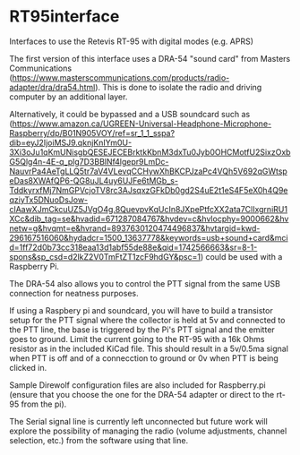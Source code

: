 # RT95interface
Interfaces to use the Retevis RT-95 with digital modes (e.g. APRS) 


The first version of this interface uses a DRA-54 "sound card" from Masters Communications (https://www.masterscommunications.com/products/radio-adapter/dra/dra54.html).
This is done to isolate the radio and driving computer by an additional layer.

Alternatively, it could be bypassed and a USB soundcard such as (https://www.amazon.ca/UGREEN-Universal-Headphone-Microphone-Raspberry/dp/B01N905VOY/ref=sr_1_1_sspa?dib=eyJ2IjoiMSJ9.qknjKnIYm0U-3Xi3oJu1qKmUNisgbQESEJECEBrktkKbnM3dxTu0Jyb0OHCMotfU2SixzOxbG5Qlg4n-4E-q_plg7D3BBlNf4lgepr9LmDc-NauvrPa4AeTgLLQ5tr7aV4VLevqCCHywXhBKCPJzaPc4VQh5V692qGWtspeDas8XWAfQP6-QG8uJL4uy6UJFe6tMGb_s-TddkyrxfMj7NmGPVcjoTV8rc3AJsqxzGFkDb0gd2S4uE2t1eS4F5eX0h4Q9eqziyTx5DNuoDsJow-clAawXJmCkcuUZ5JVgO4g.8QuevpvKqUcIn8JXpePtfcXX2ata7ClIxgrniRU1XCc&dib_tag=se&hvadid=671287084767&hvdev=c&hvlocphy=9000662&hvnetw=g&hvqmt=e&hvrand=8937630120474496837&hvtargid=kwd-296167516060&hydadcr=1500_13637778&keywords=usb+sound+card&mcid=1ff72d0b73cc318eaa13d1abf55de88e&qid=1742566663&sr=8-1-spons&sp_csd=d2lkZ2V0TmFtZT1zcF9hdGY&psc=1) could be used with a Raspberry Pi.

The DRA-54 also allows you to control the PTT signal from the same USB connection for neatness purposes.

If using a Raspbery pi and soundcard, you will have to build a transistor setup for the PTT signal where the collector is held at 5v and connected to the PTT line, the base is triggered by the Pi's PTT signal and the emitter goes to ground. Limit the current going to the RT-95 with a 16k Ohms resistor as in the included KiCad file. 
This should result in a 5v/0.5ma signal when PTT is off and of a connecction to ground or 0v when PTT is being clicked in.

Sample Direwolf configuration files are also included for Raspberry.pi (ensure that you choose the one for the DRA-54 adapter or direct to the rt-95 from the pi).

The Serial signal line is currently left unconnected but future work will explore the possibility of managing the radio (volume adjustments, channel selection, etc.) from the software using that line. 
